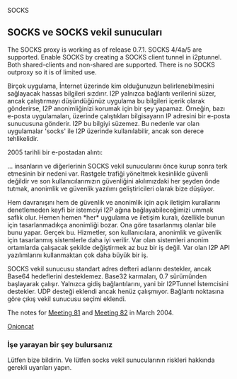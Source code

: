  SOCKS 

## SOCKS ve SOCKS vekil sunucuları

The SOCKS proxy is working as of release 0.7.1. SOCKS 4/4a/5 are
supported. Enable SOCKS by creating a SOCKS client tunnel in i2ptunnel.
Both shared-clients and non-shared are supported. There is no SOCKS
outproxy so it is of limited use. 

Birçok uygulama, İnternet üzerinde kim olduğunuzun belirlenebilmesini
sağlayacak hassas bilgileri sızdırır. I2P yalnızca bağlantı verilerini
süzer, ancak çalıştırmayı düşündüğünüz uygulama bu bilgileri içerik
olarak gönderirse, I2P anonimliğinizi korumak için bir şey yapamaz.
Örneğin, bazı e-posta uygulamaları, üzerinde çalıştıkları bilgisayarın
IP adresini bir e-posta sunucusuna gönderir. I2P bu bilgiyi süzemez. Bu
nedenle var olan uygulamalar \'socks\' ile I2P üzerinde kullanılabilir,
ancak son derece tehlikelidir.

2005 tarihli bir e-postadan alıntı:

 ... insanların ve diğerlerinin SOCKS vekil sunucularını önce kurup sonra 
 terk etmesinin bir nedeni var. Rastgele trafiği yöneltmek kesinlikle güvenli 
 değildir ve son kullanıcılarımızın güvenliğini akılımızdaki her şeyden önde 
 tutmak, anonimlik ve güvenlik yazılımı geliştiricileri olarak bize düşüyor.

Hem davranışını hem de güvenlik ve anonimlik için açık iletişim
kurallarını denetlemeden keyfi bir istemciyi I2P ağına
bağlayabileceğimizi ummak saflık olur. Hemen hemen \*her\* uygulama ve
iletişim kuralı, özellikle bunun için tasarlanmadıkça anonimliği bozar.
Ona göre tasarlanmış olanlar bile bunu yapar. Gerçek bu. Hizmetler, son
kullanıcılara, anonimlik ve güvenlik için tasarlanmış sistemlerle daha
iyi verilir. Var olan sistemleri anonim ortamlarda çalışacak şekilde
değiştirmek az buz bir iş değil. Var olan I2P API yazılımlarını
kullanmaktan çok daha büyük bir iş.

SOCKS vekil sunucusu standart adres defteri adlarını destekler, ancak
Base64 hedeflerini desteklemez. Base32 karmaları, 0.7 sürümünden
başlayarak çalışır. Yalnızca gidiş bağlantılarını, yani bir I2PTunnel
İstemcisini destekler. UDP desteği eklendi ancak henüz çalışmıyor.
Bağlantı noktasına göre çıkış vekil sunucusu seçimi eklendi.

The notes for [Meeting 81]() and [Meeting
82]() in March 2004.

[Onioncat](http://www.abenteuerland.at/onioncat/)

[](http:///)

### İşe yarayan bir şey bulursanız

Lütfen bize bildirin. Ve lütfen socks vekil sunucularının riskleri
hakkında gerekli uyarıları yapın. 
